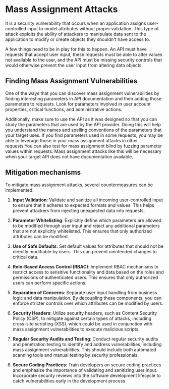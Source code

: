 # Mass Assignment Attacks
It is a security vulnerability that occurs when an application assigns user-controlled input to model attributes without proper validation. This type of attack exploits the ability of attackers to manipulate data sent to the application to modify or create objects they shouldn't have access to.

A few things need to be in play for this to happen. An API must have requests that accept user input, these requests must be able to alter values not available to the user, and the API must be missing security controls that would otherwise prevent the user input from altering data objects.

## Finding Mass Assignment Vulnerabilities
One of the ways that you can discover mass assignment vulnerabilities by finding interesting parameters in API documentation and then adding those parameters to requests. Look for parameters involved in user account properties, critical functions, and administrative actions.

Additionally, make sure to use the API as it was designed so that you can study the parameters that are used by the API provider. Doing this will help you understand the names and spelling conventions of the parameters that your target uses. If you find parameters used in some requests, you may be able to leverage those in your mass assignment attacks in other requests.You can also test for mass assignment blind by fuzzing parameter values within requests. Mass assignment attacks like this will be necessary when your target API does not have documentation available.


## Mitigation mechanisms
To mitigate mass assignment attacks, several countermeasures can be implemented:

1. **Input Validation**: Validate and sanitize all incoming user-controlled input to ensure that it adheres to expected formats and values. This helps prevent attackers from injecting unexpected data into requests.
    
2. **Parameter Whitelisting**: Explicitly define which parameters are allowed to be modified through user input and reject any additional parameters that are not explicitly whitelisted. This ensures that only authorized attributes can be modified.
    
3. **Use of Safe Defaults**: Set default values for attributes that should not be directly modifiable by users. This can prevent unintended changes to critical data.
    
4. **Role-Based Access Control (RBAC)**: Implement RBAC mechanisms to restrict access to sensitive functionality and data based on the roles and permissions of authenticated users. This ensures that only authorized users can perform specific actions.
    
5. **Separation of Concerns**: Separate user input handling from business logic and data manipulation. By decoupling these components, you can enforce stricter controls over which attributes can be modified by users.
    
6. **Security Headers**: Utilize security headers, such as Content Security Policy (CSP), to mitigate against certain types of attacks, including cross-site scripting (XSS), which could be used in conjunction with mass assignment vulnerabilities to execute malicious scripts.
    
7. **Regular Security Audits and Testing**: Conduct regular security audits and penetration testing to identify and address vulnerabilities, including mass assignment vulnerabilities. This should include both automated scanning tools and manual testing by security professionals.
    
8. **Secure Coding Practices**: Train developers on secure coding practices and emphasize the importance of validating and sanitizing user input. Incorporate security reviews into the software development lifecycle to catch vulnerabilities early in the development process.